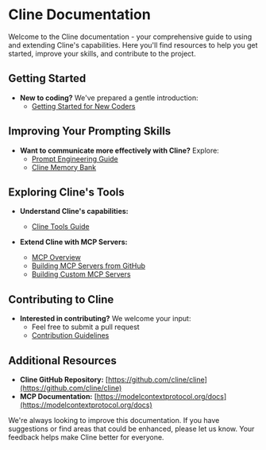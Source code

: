 # Cline Documentation

Welcome to the Cline documentation - your comprehensive guide to using and extending Cline's capabilities. Here you'll find resources to help you get started, improve your skills, and contribute to the project.

## Getting Started

-   **New to coding?** We've prepared a gentle introduction:
    -   [Getting Started for New Coders](getting-started-new-coders/README.md)

## Improving Your Prompting Skills

-   **Want to communicate more effectively with Cline?** Explore:
    -   [Prompt Engineering Guide](prompting/README.md)
    -   [Cline Memory Bank](prompting/custom%20instructions%20library/cline-memory-bank.md)

## Exploring Cline's Tools

-   **Understand Cline's capabilities:**

    -   [Cline Tools Guide](tools/cline-tools-guide.md)

-   **Extend Cline with MCP Servers:**
    -   [MCP Overview](mcp/README.md)
    -   [Building MCP Servers from GitHub](mcp/mcp-server-from-github.md)
    -   [Building Custom MCP Servers](mcp/mcp-server-from-scratch.md)

## Contributing to Cline

-   **Interested in contributing?** We welcome your input:
    -   Feel free to submit a pull request
    -   [Contribution Guidelines](CONTRIBUTING.md)

## Additional Resources

-   **Cline GitHub Repository:** [https://github.com/cline/cline](https://github.com/cline/cline)
-   **MCP Documentation:** [https://modelcontextprotocol.org/docs](https://modelcontextprotocol.org/docs)

We're always looking to improve this documentation. If you have suggestions or find areas that could be enhanced, please let us know. Your feedback helps make Cline better for everyone.
